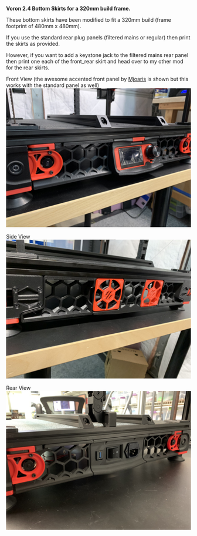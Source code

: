 <B>Voron 2.4 Bottom Skirts for a 320mm build frame.</B>

These bottom skirts have been modified to fit a 320mm build (frame footprint of 480mm x 480mm).

If you use the standard rear plug panels (filtered mains or regular) then print the skirts as provided.

However, if you want to add a keystone jack to the filtered mains rear panel then print one each of the front_rear skirt and head over to my other mod for the rear skirts.

Front View (the awesome accented front panel by <a href="https://github.com/VoronDesign/VoronUsers/tree/master/printer_mods/mjoaris/Mini12864_LCD_Mount_for_V2.4">Mjoaris</a> is shown but this works with the standard panel as well)
![Front View](Images/front.jpg)

Side View
![Side View](Images/side.jpg)

Rear View
![Rear View](Images/rear.jpg)
